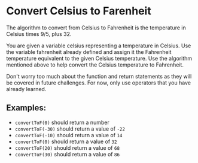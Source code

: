 # Convert Celsius to Farenheit

The algorithm to convert from Celsius to Fahrenheit is the temperature in Celsius times 9/5, plus 32.

You are given a variable celsius representing a temperature in Celsius.
Use the variable fahrenheit already defined and assign it the Fahrenheit temperature equivalent to the given Celsius temperature.
Use the algorithm mentioned above to help convert the Celsius temperature to Fahrenheit.

Don't worry too much about the function and return statements as they will be covered in future challenges. For now, only use operators that you have already learned.

## Examples:

-   `convertToF(0)` should return a number
-   `convertToF(-30)` should return a value of `-22`
-   `convertToF(-10)` should return a value of `14`
-   `convertToF(0)` should return a value of `32`
-   `convertToF(20)` should return a value of `68`
-   `convertToF(30)` should return a value of `86`
